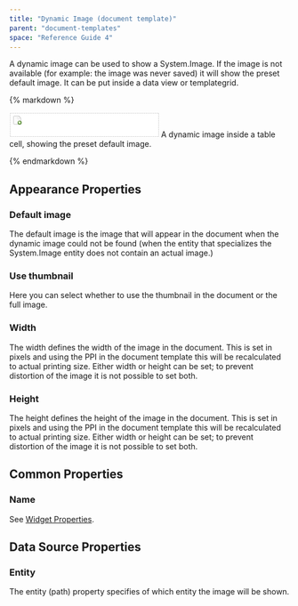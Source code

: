 ```yaml
---
title: "Dynamic Image (document template)"
parent: "document-templates"
space: "Reference Guide 4"
---
```

A dynamic image can be used to show a System.Image. If the image is not available (for example: the image was never saved) it will show the preset default image. It can be put inside a data view or templategrid.

<div class="alert alert-info">{% markdown %}

[![](attachments/819203/918132.png)](dynamic-image-document-template)
A dynamic image inside a table cell, showing the preset default image.

{% endmarkdown %}</div>

## Appearance Properties

### Default image

The default image is the image that will appear in the document when the dynamic image could not be found (when the entity that specializes the System.Image entity does not contain an actual image.)

### Use thumbnail

Here you can select whether to use the thumbnail in the document or the full image.

### Width

The width defines the width of the image in the document. This is set in pixels and using the PPI in the document template this will be recalculated to actual printing size. Either width or height can be set; to prevent distortion of the image it is not possible to set both.

### Height

The height defines the height of the image in the document. This is set in pixels and using the PPI in the document template this will be recalculated to actual printing size. Either width or height can be set; to prevent distortion of the image it is not possible to set both.

## Common Properties

### Name

See [Widget Properties](widget-properties).

## Data Source Properties

### Entity

The entity (path) property specifies of which entity the image will be shown.
